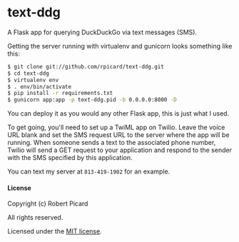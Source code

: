 text-ddg
========

A Flask app for querying DuckDuckGo via text messages (SMS).

Getting the server running with virtualenv and gunicorn looks something like this:

```sh
$ git clone git://github.com/rpicard/text-ddg.git
$ cd text-ddg
$ virtualenv env
$ . env/bin/activate
$ pip install -r requirements.txt
$ gunicorn app:app -p text-ddg.pid -b 0.0.0.0:8000 -D
```

You can deploy it as you would any other Flask app, this is just what I used.

To get going, you'll need to set up a TwiML app on Twilio. Leave the voice URL blank and set the SMS request URL to the server where the app will be running. When someone sends a text to the associated phone number, Twilio will send a GET request to your application and respond to the sender with the SMS specified by this application.

You can text my server at `813-419-1902` for an example.

#### License

Copyright (c) Robert Picard

All rights reserved.

Licensed under the [MIT license](http://opensource.org/licenses/MIT).
